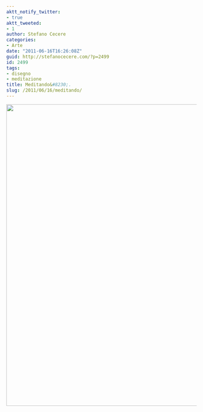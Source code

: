 ```yaml
---
aktt_notify_twitter:
- true
aktt_tweeted:
- 1
author: Stefano Cecere
categories:
- Arte
date: "2011-06-16T16:26:08Z"
guid: http://stefanocecere.com/?p=2499
id: 2499
tags:
- disegno
- meditazione
title: Meditando&#8230;.
slug: /2011/06/16/meditando/
---
```


<img src="http://stefanocecere.com/wp-content/uploads/sites/3/2011/06/meditando.jpg" alt="" title="meditando" width="600" height="800" class="alignnone size-full wp-image-2500" srcset="http://stefanocecere.com/wp-content/uploads/sites/3/2011/06/meditando.jpg 600w, http://stefanocecere.com/wp-content/uploads/sites/3/2011/06/meditando-225x300.jpg 225w" sizes="(max-width: 600px) 100vw, 600px" />